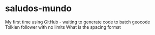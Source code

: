 # saludos-mundo
My first time using GitHub - waiting to generate code to batch geocode
Tolkien follower with no limits
What is the spacing format
